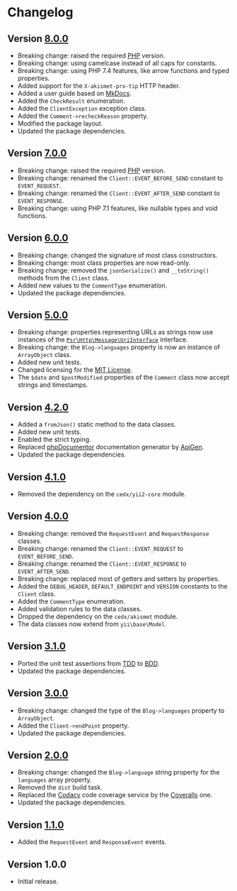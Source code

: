 # Changelog

## Version [8.0.0](https://github.com/cedx/yii2-akismet/compare/v7.0.0...v8.0.0)
- Breaking change: raised the required [PHP](https://www.php.net) version.
- Breaking change: using camelcase instead of all caps for constants.
- Breaking change: using PHP 7.4 features, like arrow functions and typed properties.
- Added support for the `X-akismet-pro-tip` HTTP header.
- Added a user guide based on [MkDocs](http://www.mkdocs.org).
- Added the `CheckResult` enumeration.
- Added the `ClientException` exception class.
- Added the `Comment->recheckReason` property.
- Modified the package layout.
- Updated the package dependencies.

## Version [7.0.0](https://github.com/cedx/yii2-akismet/compare/v6.0.0...v7.0.0)
- Breaking change: raised the required [PHP](https://www.php.net) version.
- Breaking change: renamed the `Client::EVENT_BEFORE_SEND` constant to `EVENT_REQUEST`.
- Breaking change: renamed the `Client::EVENT_AFTER_SEND` constant to `EVENT_RESPONSE`.
- Breaking change: using PHP 7.1 features, like nullable types and void functions.

## Version [6.0.0](https://github.com/cedx/yii2-akismet/compare/v5.0.0...v6.0.0)
- Breaking change: changed the signature of most class constructors.
- Breaking change: most class properties are now read-only.
- Breaking change: removed the `jsonSerialize()` and `__toString()` methods from the `Client` class.
- Added new values to the `CommentType` enumeration.
- Updated the package dependencies.

## Version [5.0.0](https://github.com/cedx/yii2-akismet/compare/v4.2.0...v5.0.0)
- Breaking change: properties representing URLs as strings now use instances of the [`Psr\Http\Message\UriInterface`](http://www.php-fig.org/psr/psr-7/#35-psrhttpmessageuriinterface) interface.
- Breaking change: the `Blog->languages` property is now an instance of `ArrayObject` class.
- Added new unit tests.
- Changed licensing for the [MIT License](https://opensource.org/licenses/MIT).
- The `$date` and `$postModified` properties of the `Comment` class now accept strings and timestamps.

## Version [4.2.0](https://github.com/cedx/yii2-akismet/compare/v4.1.0...v4.2.0)
- Added a `fromJson()` static method to the data classes.
- Added new unit tests.
- Enabled the strict typing.
- Replaced [phpDocumentor](https://www.phpdoc.org) documentation generator by [ApiGen](https://github.com/ApiGen/ApiGen).
- Updated the package dependencies.

## Version [4.1.0](https://github.com/cedx/yii2-akismet/compare/v4.0.0...v4.1.0)
- Removed the dependency on the `cedx/yii2-core` module.

## Version [4.0.0](https://github.com/cedx/yii2-akismet/compare/v3.1.0...v4.0.0)
- Breaking change: removed the `RequestEvent` and `RequestResponse` classes.
- Breaking change: renamed the `Client::EVENT_REQUEST` to `EVENT_BEFORE_SEND`.
- Breaking change: renamed the `Client::EVENT_RESPONSE` to `EVENT_AFTER_SEND`.
- Breaking change: replaced most of getters and setters by properties.
- Added the `DEBUG_HEADER`, `DEFAULT_ENDPOINT` and `VERSION` constants to the `Client` class.
- Added the `CommentType` enumeration.
- Added validation rules to the data classes.
- Dropped the dependency on the `cedx/akismet` module.
- The data classes now extend from `yii\base\Model`.

## Version [3.1.0](https://github.com/cedx/yii2-akismet/compare/v3.0.0...v3.1.0)
- Ported the unit test assertions from [TDD](https://en.wikipedia.org/wiki/Test-driven_development) to [BDD](https://en.wikipedia.org/wiki/Behavior-driven_development).
- Updated the package dependencies.

## Version [3.0.0](https://github.com/cedx/yii2-akismet/compare/v2.0.0...v3.0.0)
- Breaking change: changed the type of the `Blog->languages` property to `ArrayObject`.
- Added the `Client->endPoint` property.
- Updated the package dependencies.

## Version [2.0.0](https://github.com/cedx/yii2-akismet/compare/v1.1.0...v2.0.0)
- Breaking change: changed the `Blog->language` string property for the `languages` array property.
- Removed the `dist` build task.
- Replaced the [Codacy](https://www.codacy.com) code coverage service by the [Coveralls](https://coveralls.io) one.
- Updated the package dependencies.

## Version [1.1.0](https://github.com/cedx/yii2-akismet/compare/v1.0.0...v1.1.0)
- Added the `RequestEvent` and `ResponseEvent` events.

## Version 1.0.0
- Initial release.
